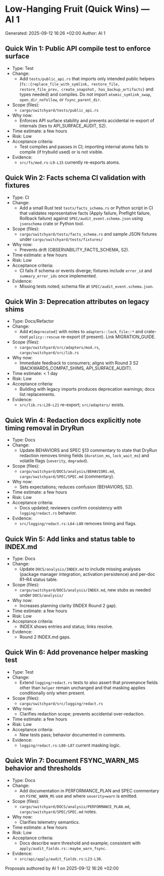 # Low-Hanging Fruit (Quick Wins) — AI 1
Generated: 2025-09-12 16:26 +02:00
Author: AI 1

## Quick Win 1: Public API compile test to enforce surface
- Type: Test
- Change:
  - Add `tests/public_api.rs` that imports only intended public helpers (`fs::{replace_file_with_symlink, restore_file, restore_file_prev, create_snapshot, has_backup_artifacts}` and types needed) and compiles. Do not import `atomic_symlink_swap`, `open_dir_nofollow`, or `fsync_parent_dir`.
- Scope (files):
  - `cargo/switchyard/tests/public_api.rs`
- Why now:
  - Enforces API surface stability and prevents accidental re-export of internals (ties to API_SURFACE_AUDIT, S2).
- Time estimate: a few hours
- Risk: Low
- Acceptance criteria:
  - Test compiles and passes in CI; importing internal atoms fails to compile (if trybuild used) or is not visible.
- Evidence:
  - `src/fs/mod.rs:L9-L15` currently re-exports atoms.

## Quick Win 2: Facts schema CI validation with fixtures
- Type: CI
- Change:
  - Add a small Rust test `tests/facts_schema.rs` or Python script in CI that validates representative facts (Apply failure, Preflight failure, Rollback failure) against `SPEC/audit_event.schema.json` using `jsonschema` crate or Python tool.
- Scope (files):
  - `cargo/switchyard/tests/facts_schema.rs` and sample JSON fixtures under `cargo/switchyard/tests/fixtures/`
- Why now:
  - Prevents drift (OBSERVABILITY_FACTS_SCHEMA, S2).
- Time estimate: a few hours
- Risk: Low
- Acceptance criteria:
  - CI fails if schema or events diverge; fixtures include `error_id` and `summary_error_ids` once implemented.
- Evidence:
  - Missing tests noted; schema file at `SPEC/audit_event.schema.json`.

## Quick Win 3: Deprecation attributes on legacy shims
- Type: Docs/Refactor
- Change:
  - Add `#[deprecated]` with notes to `adapters::lock_file::*` and crate-root `policy::rescue` re-export (if present). Link MIGRATION_GUIDE.
- Scope (files):
  - `cargo/switchyard/src/adapters/mod.rs`, `cargo/switchyard/src/lib.rs`
- Why now:
  - Immediate feedback to consumers; aligns with Round 3 S2 (BACKWARDS_COMPAT_SHIMS, API_SURFACE_AUDIT).
- Time estimate: < 1 day
- Risk: Low
- Acceptance criteria:
  - Building with legacy imports produces deprecation warnings; docs list replacements.
- Evidence:
  - `src/lib.rs:L20-L21` re-export; `src/adapters/` exists.

## Quick Win 4: Redaction docs explicitly note timing removal in DryRun
- Type: Docs
- Change:
  - Update BEHAVIORS and SPEC §13 commentary to state that DryRun redaction removes timing fields (`duration_ms`, `lock_wait_ms`) and volatile flags (`severity`, `degraded`).
- Scope (files):
  - `cargo/switchyard/DOCS/analysis/BEHAVIORS.md`, `cargo/switchyard/SPEC/SPEC.md` (commentary).
- Why now:
  - Sets expectations; reduces confusion (BEHAVIORS, S2).
- Time estimate: a few hours
- Risk: Low
- Acceptance criteria:
  - Docs updated; reviewers confirm consistency with `logging/redact.rs` behavior.
- Evidence:
  - `src/logging/redact.rs:L64-L80` removes timing and flags.

## Quick Win 5: Add links and status table to INDEX.md
- Type: Docs
- Change:
  - Update `DOCS/analysis/INDEX.md` to include missing analyses (package manager integration, activation persistence) and per-doc R1–R4 status table.
- Scope (files):
  - `cargo/switchyard/DOCS/analysis/INDEX.md`, new stubs as needed under `DOCS/analysis/`
- Why now:
  - Increases planning clarity (INDEX Round 2 gap).
- Time estimate: a few hours
- Risk: Low
- Acceptance criteria:
  - INDEX shows entries and status; links resolve.
- Evidence:
  - Round 2 INDEX.md gaps.

## Quick Win 6: Add provenance helper masking test
- Type: Test
- Change:
  - Extend `logging/redact.rs` tests to also assert that provenance fields other than `helper` remain unchanged and that masking applies conditionally only when present.
- Scope (files):
  - `cargo/switchyard/src/logging/redact.rs`
- Why now:
  - Clarifies redaction scope; prevents accidental over-redaction.
- Time estimate: a few hours
- Risk: Low
- Acceptance criteria:
  - New tests pass; behavior documented in comments.
- Evidence:
  - `logging/redact.rs:L80-L87` current masking logic.

## Quick Win 7: Document FSYNC_WARN_MS behavior and thresholds
- Type: Docs
- Change:
  - Add documentation in PERFORMANCE_PLAN and SPEC commentary on `FSYNC_WARN_MS` use and where `severity=warn` is emitted.
- Scope (files):
  - `cargo/switchyard/DOCS/analysis/PERFORMANCE_PLAN.md`, `cargo/switchyard/SPEC/SPEC.md` notes.
- Why now:
  - Clarifies telemetry semantics.
- Time estimate: a few hours
- Risk: Low
- Acceptance criteria:
  - Docs describe warn threshold and example; consistent with `apply/audit_fields.rs::maybe_warn_fsync`.
- Evidence:
  - `src/api/apply/audit_fields.rs:L23-L30`.

Proposals authored by AI 1 on 2025-09-12 16:26 +02:00
